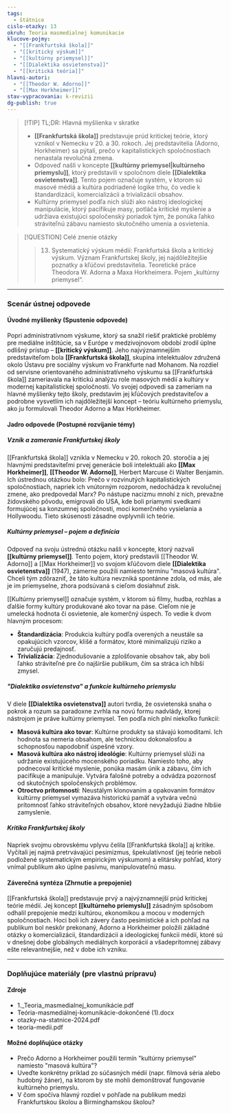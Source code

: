 ```yaml
---
tags:
  - štátnice
cislo-otazky: 13
okruh: Teoria masmedialnej komunikacie
klucove-pojmy:
  - "[[Frankfurtská škola]]"
  - "[[kritický výskum]]"
  - "[[kultúrny priemysel]]"
  - "[[Dialektika osvietenstva]]"
  - "[[kritická teória]]"
hlavni-autori:
  - "[[Theodor W. Adorno]]"
  - "[[Max Horkheimer]]"
stav-vypracovania: k-revizii
dg-publish: true
---
```


> [!TIP] TL;DR: Hlavná myšlienka v skratke
> * **[[Frankfurtská škola]]** predstavuje prúd kritickej teórie, ktorý vznikol v Nemecku v 20. a 30. rokoch. Jej predstavitelia (Adorno, Horkheimer) sa pýtali, prečo v kapitalistických spoločnostiach nenastala revolučná zmena.
> * Odpoveď našli v koncepte **[[kultúrny priemysel|kultúrneho priemyslu]]**, ktorý predstavili v spoločnom diele **[[Dialektika osvietenstva]]**. Tento pojem označuje systém, v ktorom sú masové médiá a kultúra podriadené logike trhu, čo vedie k štandardizácii, komercializácii a trivializácii obsahov.
> * Kultúrny priemysel podľa nich slúži ako nástroj ideologickej manipulácie, ktorý pacifikuje masy, potláča kritické myslenie a udržiava existujúci spoločenský poriadok tým, že ponúka ľahko stráviteľnú zábavu namiesto skutočného umenia a osvietenia.

> [!QUESTION] Celé znenie otázky
> > 13. Systematický výskum médií: Frankfurtská škola a kritický výskum. Význam Frankfurtskej školy, jej najdôležitejšie poznatky a kľúčoví predstavitelia. Teoretické práce Theodora W. Adorna a Maxa Horkheimera. Pojem „kultúrny priemysel“.

---
### Scenár ústnej odpovede

#### Úvodné myšlienky (Spustenie odpovede)

Popri administratívnom výskume, ktorý sa snažil riešiť praktické problémy pre mediálne inštitúcie, sa v Európe v medzivojnovom období zrodil úplne odlišný prístup – **[[kritický výskum]]**. Jeho najvýznamnejším predstaviteľom bola **[[Frankfurtská škola]]**, skupina intelektuálov združená okolo Ústavu pre sociálny výskum vo Frankfurte nad Mohanom. Na rozdiel od servisne orientovaného administratívneho výskumu sa [[Frankfurtská škola]] zameriavala na kritickú analýzu role masových médií a kultúry v modernej kapitalistickej spoločnosti. Vo svojej odpovedi sa zameriam na hlavné myšlienky tejto školy, predstavím jej kľúčových predstaviteľov a podrobne vysvetlím ich najdôležitejší koncept – teóriu kultúrneho priemyslu, ako ju formulovali Theodor Adorno a Max Horkheimer.

#### Jadro odpovede (Postupné rozvíjanie témy)

##### Vznik a zameranie Frankfurtskej školy

[[Frankfurtská škola]] vznikla v Nemecku v 20. rokoch 20. storočia a jej hlavnými predstaviteľmi prvej generácie boli intelektuáli ako **[[Max Horkheimer]]**, **[[Theodor W. Adorno]]**, Herbert Marcuse či Walter Benjamin. Ich ústrednou otázkou bolo: Prečo v rozvinutých kapitalistických spoločnostiach, napriek ich vnútorným rozporom, nedochádza k revolučnej zmene, ako predpovedal Marx? Po nástupe nacizmu mnohí z nich, prevažne židovského pôvodu, emigrovali do USA, kde boli priamymi svedkami formujúcej sa konzumnej spoločnosti, moci komerčného vysielania a Hollywoodu. Tieto skúsenosti zásadne ovplyvnili ich teórie.

##### Kultúrny priemysel – pojem a definícia

Odpoveď na svoju ústrednú otázku našli v koncepte, ktorý nazvali **[[kultúrny priemysel]]**. Tento pojem, ktorý predstavili [[Theodor W. Adorno]] a [[Max Horkheimer]] vo svojom kľúčovom diele **[[Dialektika osvietenstva]]** (1947), zámerne použili namiesto termínu "masová kultúra". Chceli tým zdôrazniť, že táto kultúra nevzniká spontánne zdola, od más, ale je im priemyselne, zhora podsúvaná s cieľom dosiahnuť zisk.

[[Kultúrny priemysel]] označuje systém, v ktorom sú filmy, hudba, rozhlas a ďalšie formy kultúry produkované ako tovar na páse. Cieľom nie je umelecká hodnota či osvietenie, ale komerčný úspech. To vedie k dvom hlavným procesom:
* **Štandardizácia**: Produkcia kultúry podľa overených a neustále sa opakujúcich vzorcov, klišé a formátov, ktoré minimalizujú riziko a zaručujú predajnosť.
* **Trivializácia**: Zjednodušovanie a zplošťovanie obsahov tak, aby boli ľahko stráviteľné pre čo najširšie publikum, čím sa stráca ich hlbší zmysel.

##### "Dialektika osvietenstva" a funkcie kultúrneho priemyslu

V diele **[[Dialektika osvietenstva]]** autori tvrdia, že osvietenská snaha o pokrok a rozum sa paradoxne zvrhla na novú formu nadvlády, ktorej nástrojom je práve kultúrny priemysel. Ten podľa nich plní niekoľko funkcií:
* **Masová kultúra ako tovar**: Kultúrne produkty sa stávajú komoditami. Ich hodnota sa nemeria obsahom, ale technickou dokonalosťou a schopnosťou napodobniť úspešné vzory.
* **Masová kultúra ako nástroj ideológie**: Kultúrny priemysel slúži na udržanie existujúceho mocenského poriadku. Namiesto toho, aby podnecoval kritické myslenie, ponúka masám únik a zábavu, čím ich pacifikuje a manipuluje. Vytvára falošné potreby a odvádza pozornosť od skutočných spoločenských problémov.
* **Otroctvo prítomnosti**: Neustálym klonovaním a opakovaním formátov kultúrny priemysel vymazáva historickú pamäť a vytvára večnú prítomnosť ľahko stráviteľných obsahov, ktoré nevyžadujú žiadne hlbšie zamyslenie.

##### Kritika Frankfurtskej školy

Napriek svojmu obrovskému vplyvu čelila [[Frankfurtská škola]] aj kritike. Vyčítali jej najmä pretrvávajúci pesimizmus, špekulatívnosť (jej teórie neboli podložené systematickým empirickým výskumom) a elitársky pohľad, ktorý vnímal publikum ako úplne pasívnu, manipulovateľnú masu.

#### Záverečná syntéza (Zhrnutie a prepojenie)

[[Frankfurtská škola]] predstavuje prvý a najvýznamnejší prúd kritickej teórie médií. Jej koncept **[[kultúrneho priemyslu]]** zásadným spôsobom odhalil prepojenie medzi kultúrou, ekonomikou a mocou v moderných spoločnostiach. Hoci boli ich závery často pesimistické a ich pohľad na publikum bol neskôr prekonaný, Adorno a Horkheimer položili základné otázky o komercializácii, štandardizácii a ideologickej funkcii médií, ktoré sú v dnešnej dobe globálnych mediálnych korporácií a všadeprítomnej zábavy ešte relevantnejšie, než v dobe ich vzniku.

---

### Doplňujúce materiály (pre vlastnú prípravu)

#### Zdroje
* 1._Teoria_masmedialnej_komunikácie.pdf
* Teória-masmediálnej-komunikácie-dokončené (1).docx
* otazky-na-statnice-2024.pdf
* teoria-medii.pdf

#### Možné doplňujúce otázky
* Prečo Adorno a Horkheimer použili termín "kultúrny priemysel" namiesto "masová kultúra"?
* Uveďte konkrétny príklad zo súčasných médií (napr. filmová séria alebo hudobný žáner), na ktorom by ste mohli demonštrovať fungovanie kultúrneho priemyslu.
* V čom spočíva hlavný rozdiel v pohľade na publikum medzi Frankfurtskou školou a Birminghamskou školou?